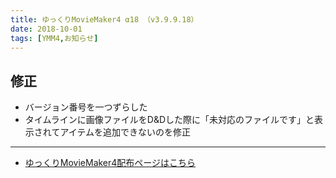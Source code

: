 ```yaml
---
title: ゆっくりMovieMaker4 α18 （v3.9.9.18）
date: 2018-10-01
tags: [YMM4,お知らせ]
---
```

## 修正
- バージョン番号を一つずらした
- タイムラインに画像ファイルをD&Dした際に「未対応のファイルです」と表示されてアイテムを追加できないのを修正

---

- [ゆっくりMovieMaker4配布ページはこちら](../index.md)